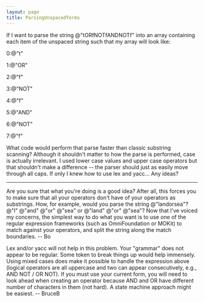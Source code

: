 ```yaml
---
layout: page
title: ParsingUnspacedTerms
---
```


If I want to parse the string @"tORfNOTfANDNOTf" into an array containing each item of the unspaced string such that my array will look like:

0:@"t"

1:@"OR"

2:@"f"

3:@"NOT"

4:@"f"

5:@"AND"

6:@"NOT"

7:@"f"


What code would perform that parse faster than classic substring scanning?  Although it shouldn't matter to how the parse is performed, case is actually irrelevant.  I used lower case values and upper case operators but that shouldn't make a difference -- the parser should just as easily move through all caps.  If only I knew how to use lex and yacc... Any ideas?

----

Are you sure that what you're doing is a good idea?  After all, this forces you to make sure that all your operators don't have of your operators as substrings. How, for example, would you parse the string @"landorsea"? @"l" @"and" @"or" @"sea" or @"land" @"or" @"sea"?  Now that I've voiced my concerns, the simplest way to do what you want is to use one of the regular expression frameworks (such as OmniFoundation or MOKit) to match against your operators, and split the string along the match boundaries. -- Bo

Lex and/or yacc will not help in this problem.  Your "grammar" does not appear to be regular.
Some token to break things up would help immensely.  Using mixed cases does make it possible
to handle the expression above (logical operators are all uppercase and two can appear consecutively, e.g., AND NOT / OR NOT).  If you must use your current form, you will need to
look ahead when creating an operator because AND and OR have different number of characters
in them (not hard).  A state machine approach might be easiest. -- BruceB

